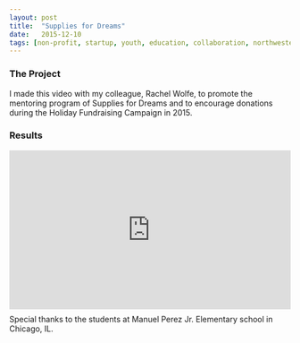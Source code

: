 ```yaml
---
layout: post
title:  "Supplies for Dreams"
date:   2015-12-10
tags: [non-profit, startup, youth, education, collaboration, northwestern]
---
```

### The Project
I made this video with my colleague, Rachel Wolfe, to promote the mentoring program of Supplies for Dreams and to encourage donations during the Holiday Fundraising Campaign in 2015.

### Results
<div style="position:relative;height:0;padding-bottom:56.25%; margin-bottom:2%"><iframe src="https://www.youtube.com/embed/8fMphr9pu0U?rel=0?ecver=2" width="640" height="360" frameborder="0" style="position:absolute;width:100%;height:100%;left:0" allowfullscreen></iframe></div>
Special thanks to the students at Manuel Perez Jr. Elementary school in Chicago, IL.
